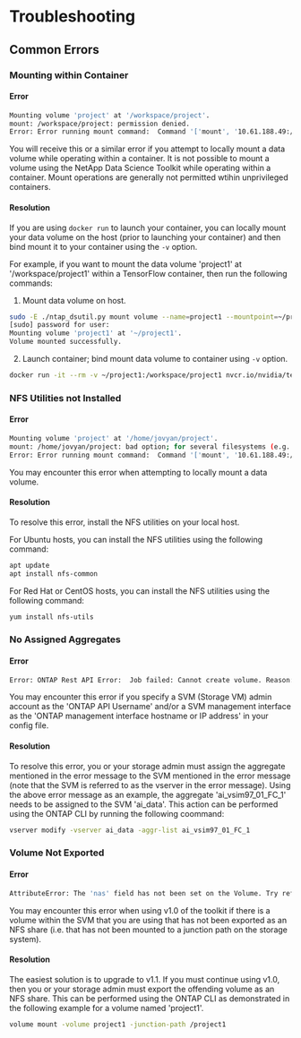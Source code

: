 # Troubleshooting

## Common Errors

### Mounting within Container

#### Error

```sh
Mounting volume 'project' at '/workspace/project'.
mount: /workspace/project: permission denied.
Error: Error running mount command:  Command '['mount', '10.61.188.49:/project', '/workspace/project']' returned non-zero exit status 32.
```

You will receive this or a similar error if you attempt to locally mount a data volume while operating within a container. It is not possible to mount a volume using the NetApp Data Science Toolkit while operating within a container. Mount operations are generally not permitted wtihin unprivileged containers.

#### Resolution

If you are using `docker run` to launch your container, you can locally mount your data volume on the host (prior to launching your container) and then bind mount it to your container using the `-v` option.

For example, if you want to mount the data volume 'project1' at '/workspace/project1' within a TensorFlow container, then run the following commands:

1. Mount data volume on host.

```sh
sudo -E ./ntap_dsutil.py mount volume --name=project1 --mountpoint=~/project1
[sudo] password for user:
Mounting volume 'project1' at '~/project1'.
Volume mounted successfully.
```

2. Launch container; bind mount data volume to container using `-v` option.

```sh
docker run -it --rm -v ~/project1:/workspace/project1 nvcr.io/nvidia/tensorflow:20.11-tf2-py3
```

### NFS Utilities not Installed

#### Error

```sh
Mounting volume 'project' at '/home/jovyan/project'.
mount: /home/jovyan/project: bad option; for several filesystems (e.g. nfs, cifs) you might need a /sbin/mount.<type> helper program.
Error: Error running mount command:  Command '['mount', '10.61.188.49:/project', '/home/jovyan/project']' returned non-zero exit status 32.
```

You may encounter this error when attempting to locally mount a data volume.

#### Resolution

To resolve this error, install the NFS utilities on your local host.

For Ubuntu hosts, you can install the NFS utilities using the following command:

```sh
apt update
apt install nfs-common
```

For Red Hat or CentOS hosts, you can install the NFS utilities using the following command:

```sh
yum install nfs-utils
```

### No Assigned Aggregates

#### Error

```sh
Error: ONTAP Rest API Error:  Job failed: Cannot create volume. Reason: aggregate ai_vsim97_01_FC_1 is not in aggr-list of Vserver ai_data.
```

You may encounter this error if you specify a SVM (Storage VM) admin account as the 'ONTAP API Username' and/or a SVM management interface as the 'ONTAP management interface hostname or IP address' in your config file.

#### Resolution

To resolve this error, you or your storage admin must assign the aggregate mentioned in the error message to the SVM mentioned in the error message (note that the SVM is referred to as the vserver in the error message). Using the above error message as an example, the aggregate 'ai_vsim97_01_FC_1' needs to be assigned to the SVM 'ai_data'. This action can be performed using the ONTAP CLI by running the following coommand:

```sh
vserver modify -vserver ai_data -aggr-list ai_vsim97_01_FC_1
```

### Volume Not Exported

#### Error

```sh
AttributeError: The 'nas' field has not been set on the Volume. Try refreshing the object by calling get().
```

You may encounter this error when using v1.0 of the toolkit if there is a volume within the SVM that you are using that has not been exported as an NFS share (i.e. that has not been mounted to a junction path on the storage system). 

#### Resolution

The easiest solution is to upgrade to v1.1. If you must continue using v1.0, then you or your storage admin must export the offending volume as an NFS share. This can be performed using the ONTAP CLI as demonstrated in the following example for a volume named 'project1'.

```sh
volume mount -volume project1 -junction-path /project1
```
